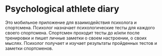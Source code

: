 # Psychological athlete diary
Это мобильное приложение для взаимодействия психолога и спортсмена. Психолог назначает психологические тесты для каждого своего спортсмена. Спортсмен проходит тесты до и/или после тренировки и пишет личные заметки о своем настроении, о своих мыслях. Психолог получает и изучает результаты пройденных тестов и заметки спортсменов.
